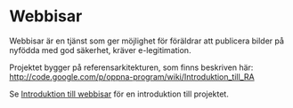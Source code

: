 # Webbisar #

Webbisar är en tjänst som ger möjlighet för föräldrar att publicera bilder på nyfödda med god säkerhet, kräver e-legitimation.

Projektet bygger på referensarkitekturen, som finns beskriven här: http://code.google.com/p/oppna-program/wiki/Introduktion_till_RA

Se [Introduktion till webbisar](http://code.google.com/p/oppna-program-webbisar/wiki/Introduktion_till_Webbisar) för en introduktion till projektet.